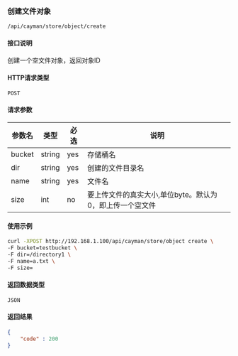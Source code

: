 ### 创建文件对象
`/api/cayman/store/object/create`

#### 接口说明
创建一个空文件对象，返回对象ID

#### HTTP请求类型
`POST`

#### 请求参数
|参数名|类型|必选|说明|
|--|--|--|--|
|bucket|string|yes|存储桶名|
|dir|string|yes|创建的文件目录名|
|name|string|yes|文件名|
|size|int|no|要上传文件的真实大小,单位byte。默认为0，即上传一个空文件|

#### 使用示例
```sh
curl -XPOST http://192.168.1.100/api/cayman/store/object create \
-F bucket=testbucket \
-F dir=/directory1 \
-F name=a.txt \
-F size=
```

#### 返回数据类型
`JSON`

#### 返回结果
```json
{
    "code" : 200
}
```

